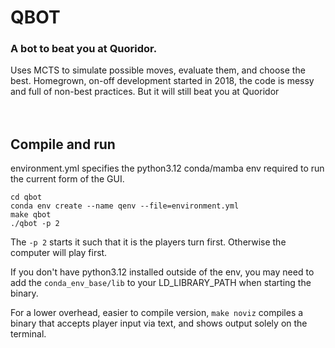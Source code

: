 # QBOT
### A bot to beat you at Quoridor.

Uses MCTS to simulate possible moves, evaluate them, and choose the best.
Homegrown, on-off development started in 2018, the code is messy and full of non-best practices.
But it will still beat you at Quoridor
<br>
<br>
<br>

## Compile and run
environment.yml specifies the python3.12 conda/mamba env required to run the current form of the GUI.
```
cd qbot
conda env create --name qenv --file=environment.yml
make qbot
./qbot -p 2
```
The `-p 2` starts it such that it is the players turn first. Otherwise the computer will play first.

If you don't have python3.12 installed outside of the env, you may need to add the `conda_env_base/lib` to your LD_LIBRARY_PATH when starting the binary.

For a lower overhead, easier to compile version, `make noviz` compiles a binary that accepts player input via text, and shows output solely on the terminal.



